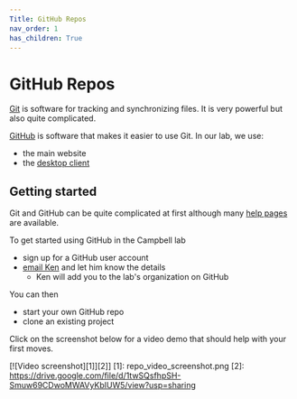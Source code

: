 ```yaml
---
Title: GitHub Repos
nav_order: 1
has_children: True
---
```


# GitHub Repos

[Git](https://en.wikipedia.org/wiki/Git) is software for tracking and synchronizing files. It is very powerful but also quite complicated.

[GitHub](https://www.github.com) is software that makes it easier to use Git. In our lab, we use:
+ the main website
+ the [desktop client](https://desktop.github.com/)

## Getting started

Git and GitHub can be quite complicated at first although many [help pages](https://help.github.com/en/github/getting-started-with-github) are available. 

To get started using GitHub in the Campbell lab
+ sign up for a GitHub user account
+ [email Ken](mailto:k.s.campbell@uky.edu) and let him know the details
  + Ken will add you to the lab's organization on GitHub

You can then
+ start your own GitHub repo
+ clone an existing project

Click on the screenshot below for a video demo that should help with your first moves.

[![Video screenshot][1]][2]]
[1]:  repo_video_screenshot.png
[2]:  https://drive.google.com/file/d/1twSQsfhpSH-Smuw69CDwoMWAVyKbIUW5/view?usp=sharing
